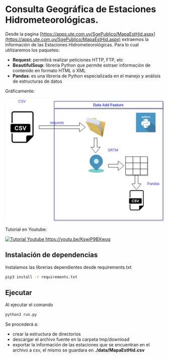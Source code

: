 # Consulta Geográfica de Estaciones Hidrometeorológicas.

Desde la pagina [https://apps.ute.com.uy/SgePublico/MapaEstHid.aspx](https://apps.ute.com.uy/SgePublico/MapaEstHid.aspx) 
extraemos la información de las Estaciones Hidrometeorológicas. 
Para lo cual utilizaremos los paquetes:
 - **Request**: permitirá realizar peticiones HTTP, FTP, etc
 - **BeautifulSoup**:  librería Python que permite extraer información de contenido en formato HTML o XML 
 - **Pandas**: es una librería de Python especializada en el manejo y análisis de estructuras de datos

Gráficamente:

![ValidacionProductosSatelitales](assets/img/ValidacionProductosSatelitales-Page-2.jpg "Diagrama del proceso.")

Tutorial en Youtube:

[![Tutorial Youtube https://youtu.be/KswiP9BXwug ](https://img.youtube.com/vi/KswiP9BXwug/0.jpg)](https://www.youtube.com/watch?v=KswiP9BXwug)



## Instalación de dependencias
Instalamos las librerias dependientes desde requirements.txt

```bash
pip3 install -r requirements.txt
```

## Ejecutar
Al ejecutar el comando 

```bash
python3 run.py
```
Se procederá a:
 - crear la estructura de directorios
 - descargar el archivo fuente en la carpeta tmp/download
 - exportar la información de las estaciones que se encuentran en el archivo a csv, el mismo se guardara en **./data/MapaEstHid.csv**


